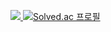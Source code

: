<a href="https://cjw-awdsd.tistory.com" target="_blank"><img src="https://img.shields.io/badge/-BLOG-000000?style=flat&logo=Tistory&logoColor=white"/>
</a>
[![Solved.ac 프로필](http://mazassumnida.wtf/api/v2/generate_badge?boj=cjw7242)](https://solved.ac/cjw7242)
<!--
**CJW23/CJW23** is a ✨ _special_ ✨ repository because its `README.md` (this file) appears on your GitHub profile.

Here are some ideas to get you started:

- 🔭 I’m currently working on ...
- 🌱 I’m currently learning ...
- 👯 I’m looking to collaborate on ...
- 🤔 I’m looking for help with ...
- 💬 Ask me about ...
- 📫 How to reach me: ...
- 😄 Pronouns: ...
- ⚡ Fun fact: ...
-->
